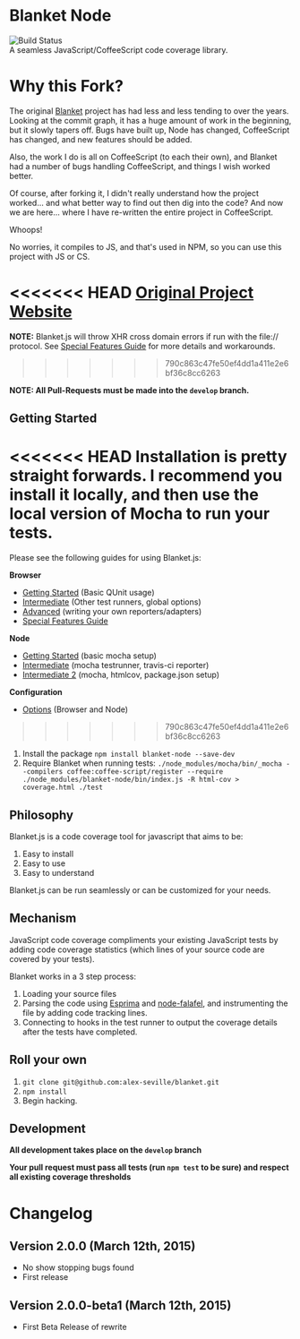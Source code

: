 # Blanket Node #

![Build Status](https://travis-ci.org/ethanmick/blanket-node.svg?branch=develop)  
A seamless JavaScript/CoffeeScript code coverage library.

# Why this Fork? #
The original [Blanket](https://github.com/alex-seville/blanket) project has had less and less tending to over the years. Looking at the commit graph, it has a huge amount of work in the beginning, but it slowly tapers off. Bugs have built up, Node has changed, CoffeeScript has changed, and new features should be added.

Also, the work I do is all on CoffeeScript (to each their own), and Blanket had a number of bugs handling CoffeeScript, and things I wish worked better.

Of course, after forking it, I didn't really understand how the project worked... and what better way to find out then dig into the code? And now we are here... where I have re-written the entire project in CoffeeScript.

Whoops!

No worries, it compiles to JS, and that's used in NPM, so you can use this project with JS or CS.

<<<<<<< HEAD
[Original Project Website](http://blanketjs.org/)  
=======
**NOTE:** Blanket.js will throw XHR cross domain errors if run with the file:// protocol.  See [Special Features Guide](docs/special_features.md) for more details and workarounds.
>>>>>>> 790c863c47fe50ef4dd1a411e2e6bf36c8cc6263

**NOTE: All Pull-Requests must be made into the `develop` branch.**

## Getting Started ##

<<<<<<< HEAD
Installation is pretty straight forwards. I recommend you install it locally, and then use the local version of Mocha to run your tests.
=======
Please see the following guides for using Blanket.js:

**Browser**
* [Getting Started](docs/getting_started_browser.md) (Basic QUnit usage)
* [Intermediate](docs/intermediate_browser.md) (Other test runners, global options)
* [Advanced](docs/advanced_browser.md) (writing your own reporters/adapters)
* [Special Features Guide](docs/special_features.md)

**Node**
* [Getting Started](docs/getting_started_node.md) (basic mocha setup)
* [Intermediate](docs/intermediate_node.md) (mocha testrunner, travis-ci reporter)
* [Intermediate 2](docs/intermediate_node_2.md) (mocha, htmlcov, package.json setup)

**Configuration**
* [Options](docs/options.md) (Browser and Node)
>>>>>>> 790c863c47fe50ef4dd1a411e2e6bf36c8cc6263

1. Install the package `npm install blanket-node --save-dev`
2. Require Blanket when running tests: `./node_modules/mocha/bin/_mocha --compilers coffee:coffee-script/register --require ./node_modules/blanket-node/bin/index.js -R html-cov > coverage.html ./test`

## Philosophy

Blanket.js is a code coverage tool for javascript that aims to be:

1. Easy to install
2. Easy to use
3. Easy to understand

Blanket.js can be run seamlessly or can be customized for your needs.

## Mechanism

JavaScript code coverage compliments your existing JavaScript tests by adding code coverage statistics (which lines of your source code are covered by your tests).

Blanket works in a 3 step process:

1. Loading your source files
2. Parsing the code using [Esprima](http://esprima.org) and [node-falafel](https://github.com/substack/node-falafel), and instrumenting the file by adding code tracking lines.
3. Connecting to hooks in the test runner to output the coverage details after the tests have completed.

## Roll your own

1. `git clone git@github.com:alex-seville/blanket.git`
2. `npm install`
3. Begin hacking.

## Development

**All development takes place on the `develop` branch**

**Your pull request must pass all tests (run `npm test` to be sure) and respect all existing coverage thresholds**

# Changelog

## Version 2.0.0 (March 12th, 2015)
* No show stopping bugs found
* First release

## Version 2.0.0-beta1 (March 12th, 2015)
* First Beta Release of rewrite

